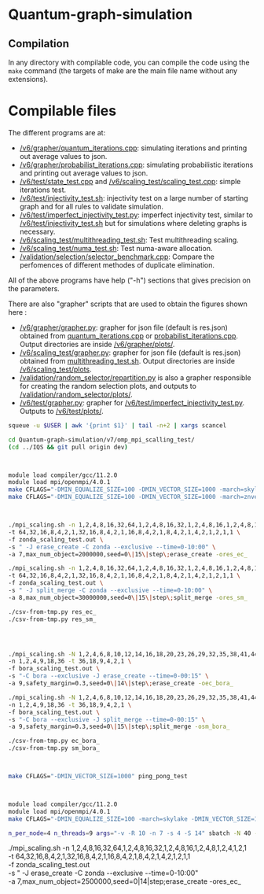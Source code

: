 # Quantum-graph-simulation

## Compilation

In any directory with compilable code, you can compile the code using the `make` command (the targets of make are the main file name without any extensions).

# Compilable files

The different programs are at:

-   [/v6/grapher/quantum_iterations.cpp][]: simulating iterations and printing out average values to json.
-   [/v6/grapher/probabilist_iterations.cpp][]: simulating probabilistic iterations and printing out average values to json.
-   [/v6/test/state_test.cpp][] and [/v6/scaling_test/scaling_test.cpp][]: simple iterations test.
-   [/v6/test/injectivity_test.sh][]: injectivity test on a large number of starting graph and for all rules to validate simulation.
-   [/v6/test/imperfect_injectivity_test.py][]: imperfect injectivity test, similar to [/v6/test/injectivity_test.sh][] but for simulations where deleting graphs is necessary.
-   [/v6/scaling_test/multithreading_test.sh][]: Test multithreading scaling.
-   [/v6/scaling_test/numa_test.sh][]: Test numa-aware allocation.
-   [/validation/selection/selector_benchmark.cpp][]: Compare the perfomences of different methodes of duplicate elimination.

All of the above programs have help ("-h") sections that gives precision
on the parameters.

There are also "grapher" scripts that are used to obtain the figures
shown here :

-   [/v6/grapher/grapher.py][]: grapher for json file (default is res.json) obtained from [quantum_iterations.cpp] or [probabilist_iterations.cpp]. Output directories are inside [/v6/grapher/plots/].
-   [/v6/scaling_test/grapher.py][]: grapher for json file (default is res.json) obtained from [multithreading_test.sh]. Output directories are inside [/v6/scaling_test/plots].
-   [/validation/random_selector/repartition.py] is also a grapher responsible for creating the random selection plots, and outputs to [/validation/random_selector/plots/].
-   [/v6/test/grapher.py][]: grapher for [/v6/test/imperfect_injectivity_test.py]. Outputs to [/v6/test/plots/].

  [/v6/grapher/grapher.py]: ./v6/grapher/grapher.py
  [quantum_iterations.cpp]: ./v6/grapher/quantum_iterations.cpp
  [probabilist_iterations.cpp]: ./v6/grapher/probabilist_iterations.cpp
  [/v6/grapher/plots/]: ./v6/grapher/plots/
  [/v6/scaling_test/grapher.py]: ./v6/scaling_test/grapher.py
  [multithreading_test.sh]: ./v6/scaling_test/multithreading_test.sh
  [/v6/scaling_test/plots]: ./v6/scaling_test/plots/
  [/validation/random_selector/repartition.py]: ./validation/random_selector/repartition.py
  [/validation/random_selector/plots/]: ./validation/random_selector/plots/
  [/v6/test/grapher.py]: ./v6/test/grapher.py
  [/v6/test/imperfect_injectivity_test.py]: ./v6/test/imperfect_injectivity_test.py
  [/v6/test/plots/]: ./v6/test/plots/
  [/v6/grapher/quantum_iterations.cpp]: ./v6/grapher/quantum_iterations.cpp
  [/v6/grapher/probabilist_iterations.cpp]: ./v6/grapher/probabilist_iterations.cpp
  [/v6/test/state_test.cpp]: ./v6/test/state_test.cpp
  [/v6/scaling_test/scaling_test.cpp]: ./v6/scaling_test/scaling_test.cpp
  [/v6/test/injectivity_test.sh]: ./v6/test/injectivity_test.sh
  [/v6/test/imperfect_injectivity_test.py]: ./v6/test/imperfect_injectivity_test.py
  [/v6/scaling_test/multithreading_test.sh]: ./v6/scaling_test/multithreading_test.sh
  [/v6/scaling_test/numa_test.sh]: ./v6/scaling_test/numa_test.sh
  [/validation/selection/selector_benchmark.cpp]: ./validation/selection/selector_benchmark.cpp

  ```bash
squeue -u $USER | awk '{print $1}' | tail -n+2 | xargs scancel

cd Quantum-graph-simulation/v7/omp_mpi_scalling_test/
(cd ../IQS && git pull origin dev)



module load compiler/gcc/11.2.0
module load mpi/openmpi/4.0.1
make CFLAGS="-DMIN_EQUALIZE_SIZE=100 -DMIN_VECTOR_SIZE=1000 -march=skylake -obora_scaling_test.out" CXX=mpic++
make CFLAGS="-DMIN_EQUALIZE_SIZE=100 -DMIN_VECTOR_SIZE=1000 -march=znver2 -ozonda_scaling_test.out" CXX=mpic++



./mpi_scaling.sh -n 1,2,4,8,16,32,64,1,2,4,8,16,32,1,2,4,8,16,1,2,4,8,1,2,4,1,2,1 \
  -t 64,32,16,8,4,2,1,32,16,8,4,2,1,16,8,4,2,1,8,4,2,1,4,2,1,2,1,1 \
  -f zonda_scaling_test.out \
  -s " -J erase_create -C zonda --exclusive --time=0-10:00" \
  -a 7,max_num_object=2000000,seed=0\|15\|step\;erase_create -ores_ec_

./mpi_scaling.sh -n 1,2,4,8,16,32,64,1,2,4,8,16,32,1,2,4,8,16,1,2,4,8,1,2,4,1,2,1 \
  -t 64,32,16,8,4,2,1,32,16,8,4,2,1,16,8,4,2,1,8,4,2,1,4,2,1,2,1,1 \
  -f zonda_scaling_test.out \
  -s " -J split_merge -C zonda --exclusive --time=0-10:00" \
  -a 8,max_num_object=30000000,seed=0\|15\|step\;split_merge -ores_sm_

./csv-from-tmp.py res_ec_
./csv-from-tmp.py res_sm_




./mpi_scaling.sh -N 1,2,4,6,8,10,12,14,16,18,20,23,26,29,32,35,38,41,44 \
  -n 1,2,4,9,18,36 -t 36,18,9,4,2,1 \
  -f bora_scaling_test.out \
  -s "-C bora --exclusive -J erase_create --time=0-00:15" \
  -a 9,safety_margin=0.3,seed=0\|14\|step\;erase_create -oec_bora_

./mpi_scaling.sh -N 1,2,4,6,8,10,12,14,16,18,20,23,26,29,32,35,38,41,44 \
  -n 1,2,4,9,18,36 -t 36,18,9,4,2,1 \
  -f bora_scaling_test.out \
  -s "-C bora --exclusive -J split_merge --time=0-00:15" \
  -a 9,safety_margin=0.3,seed=0\|15\|step\;split_merge -osm_bora_

./csv-from-tmp.py ec_bora_
./csv-from-tmp.py sm_bora_



make CFLAGS="-DMIN_VECTOR_SIZE=1000" ping_pong_test



module load compiler/gcc/11.2.0
module load mpi/openmpi/4.0.1
make CFLAGS="-DMIN_EQUALIZE_SIZE=100 -march=skylake -DMIN_VECTOR_SIZE=1000 -DLESS_DEBUG" CXX=mpic++ mpi_ping_pong_test

n_per_node=4 n_threads=9 args="-v -R 10 -n 7 -s 4 -S 14" sbatch -N 40 --time=0-03:00:00 --exclusive -C bora slurm.sh
```

./mpi_scaling.sh -n 1,2,4,8,16,32,64,1,2,4,8,16,32,1,2,4,8,16,1,2,4,8,1,2,4,1,2,1 \
  -t 64,32,16,8,4,2,1,32,16,8,4,2,1,16,8,4,2,1,8,4,2,1,4,2,1,2,1,1 \
  -f zonda_scaling_test.out \
  -s " -J erase_create -C zonda --exclusive --time=0-10:00" \
  -a 7,max_num_object=2500000,seed=0\|14\|step\;erase_create -ores_ec_